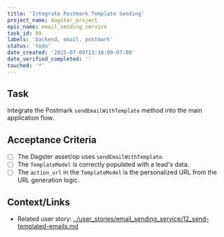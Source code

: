 ```yaml
---
title: 'Integrate Postmark Template Sending'
project_name: dagster_project
epic_name: email_sending_service
task_id: 09
labels: 'backend, email, postmark'
status: 'todo'
date_created: '2025-07-09T13:10:00-07:00'
date_verified_completed: ''
touched: '*'
---
```


## Task

Integrate the Postmark `sendEmailWithTemplate` method into the main application flow.

## Acceptance Criteria

- [ ] The Dagster asset/op uses `sendEmailWithTemplate`.
- [ ] The `TemplateModel` is correctly populated with a lead's data.
- [ ] The `action_url` in the `TemplateModel` is the personalized URL from the URL generation logic.

## Context/Links

- Related user story: [../user_stories/email_sending_service/12_send-templated-emails.md](./../user_stories/email_sending_service/12_send-templated-emails.md)
